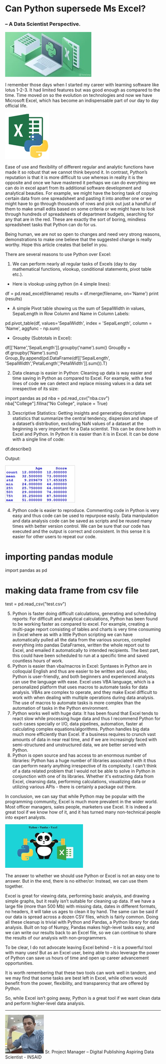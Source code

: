 # Can Python supersede Ms Excel?
### – A Data Scientist Perspective.

[![](https://github.com/chakrabortyraju/MyRepo/blob/master/images/a1.jpg)](https://github.com/chakrabortyraju/MyRepo/blob/master/images/a1.jpg)
 

I remember those days when I started my career with learning software like lotus 1-2-3. It had limited features but was good enough as compared to the time. Time moved on so the evolution on technologies and now we have Microsoft Excel, which has become an indispensable part of our day to day official life. 

[![](https://github.com/chakrabortyraju/MyRepo/blob/master/images/a2.jpg)](https://github.com/chakrabortyraju/MyRepo/blob/master/images/a2.jpg)

Ease of use and flexibility of different regular and analytic functions have made it so robust that we cannot think beyond it. In contrast, Python’s reputation is that it is more difficult to use whereas in reality it is the opposite and once we have mastered it perhaps we can do everything we can do in excel apart from its additional software development and analytical beauties. For example, we might have the boring task of copying certain data from one spreadsheet and pasting it into another one or we might have to go through thousands of rows and pick out just a handful of them to make small edits based on some criteria or we might have to look through hundreds of spreadsheets of department budgets, searching for any that are in the red. These are exactly the sort of boring, mindless spreadsheet tasks that Python can do for us.

Being human, we are not so open to changes and need very strong reasons, demonstrations to make one believe that the suggested change is really worthy. Hope this article creates that belief in you.

There are several reasons to use Python over Excel:

1. We can perform nearly all regular tasks of Excels (day to day mathematical functions, vlookup, conditional statements, pivot table etc.).

- Here is vlookup using python (in 4 simple lines):

df = pd.read_excel(filename)
results = df.merge(filename, on='Name')
print (results)

- A simple Pivot table showing us the sum of SepalWidth in values, SepalLength in Row Column and Name in Column Labels:

pd.pivot_table(df, values='SepalWidth', index = 'SepalLength', column = 'Name', aggfunc - np.sum)

- Groupby (Subtotals in Excel):

df[['Name','SepalLength']].groupby('name').sum()
GroupBy = df.groupby('Name').sum()
Group_By.append(pd.DataFrame(df[['SepalLength', 'SepalWidth','PetalLength','PetalWidth']].sum()).T)

2. Data cleanup is easier in Python: Cleaning up data is way easier and time saving in Python as compared to Excel. For example, with a few lines of code we can detect and replace missing values in a data set irrespective of its size:

import pandas as pd 
nba = pd.read_csv("nba.csv") 
nba["College"].fillna("No College", inplace = True)

3. Descriptive Statistics: Getting insights and generating descriptive statistics that summarize the central tendency, dispersion and shape of a dataset’s distribution, excluding NaN values of a dataset at the beginning is very important for a Data scientist. This can be done both in Excel and Python. In Python it is easier than it is in Excel. It can be done with a single line of code: 

df.describe()

Output:

 [![](https://github.com/chakrabortyraju/MyRepo/blob/master/images/a3.jpg)](https://github.com/chakrabortyraju/MyRepo/blob/master/images/a3.jpg)

4. Python code is easier to reproduce. Commenting code in Python is very easy and thus code can be used to repurpose easily. Data manipulation and data analysis code can be saved as scripts and be reused many times with better version control. We can be sure that our code has executed and the output is correct and consistent. In this sense it is easier for other users to repeat our code.

# importing pandas module 
import pandas as pd 

# making data frame from csv file 
test = pd.read_csv("test.csv") 

5. Python is faster doing difficult calculations, generating and scheduling reports: For difficult and analytical calculations, Python has been found to be working faster as compared to excel. For example, creating a multi-page report consisting of tables and charts is very time consuming in Excel where as with a little Python scripting we can have automatically pulled all the data from the various sources, compiled everything into pandas DataFrames, written the whole report out to Excel, and emailed it automatically to intended recipients. The best part, this could have been scheduled to run at a specific time and saved countless hours of work.
6. Python is easier than vba/macros in Excel: Syntaxes in Python are in colloquial English and thus are easier to be written and used. Also, Python is user-friendly, and both beginners and experienced analysts can use the language with ease. Excel uses VBA language, which is a personalized platform that uses macros to automate tasks for data analysis. VBAs are complex to operate, and they make Excel difficult to work with when dealing with multiple operations during data analysis. The use of macros to automate tasks is more complex than the automation of tasks in the Python environment.
7. Python works well with huge data: It has been found that Excel tends to react slow while processing huge data and thus I recommend Python for such cases specially or I/O, data pipelines, automation, faster at calculating complex equations/algorithms. Python handles big data much more efficiently than Excel. If a business requires to crunch vast amounts of data in near real time, and if we are increasingly faced with semi-structured and unstructured data, we are better served with Python.
8. Python is open source and has access to an enormous number of libraries: Python has a huge number of libraries associated with it thus can perform nearly anything irrespective of its complexity. I can't think of a data related problem that I would not be able to solve in Python in conjunction with one of its libraries. Whether it's extracting data from Excel, cleansing data, performing calculations, visualizing data or utilizing various APIs - there is certainly a package out there.


In conclusion, we can say that while Python may be popular with the programming community, Excel is much more prevalent in the wider world. Most officer managers, sales people, marketers use Excel. It is indeed a great tool if we know how of it, and it has turned many non-technical people into expert analysts.

[![](https://github.com/chakrabortyraju/MyRepo/blob/master/images/a4.jpg)](https://github.com/chakrabortyraju/MyRepo/blob/master/images/a4.jpg)

The answer to whether we should use Python or Excel is not an easy one to answer. But in the end, there is no either/or: Instead, we can use them together.

Excel is great for viewing data, performing basic analysis, and drawing simple graphs, but it really isn’t suitable for cleaning up data. If we have a large file (more than 500 Mb) with missing data, dates in different formats, no headers, it will take us ages to clean it by hand. The same can be said if our data is spread across a dozen CSV files, which is fairly common. Doing all these cleanup is trivial with Python and Pandas, a Python library for data analysis. Built on top of Numpy, Pandas makes high-level tasks easy, and we can write our results back to an Excel file, so we can continue to share the results of our analysis with non-programmers.

To be clear, I do not advocate leaving Excel behind – it is a powerful tool with many uses! But as an Excel user, being able to also leverage the power of Python can save us hours of time and open up career advancement opportunities.

It is worth remembering that these two tools can work well in tandem, and we may find that some tasks are best left in Excel, while others would benefit from the power, flexibility, and transparency that are offered by Python.

So, while Excel isn’t going away, Python is a great tool if we want clean data and perform higher-level data analysis.

------------


[![](https://github.com/chakrabortyraju/MyRepo/blob/master/images/a5.jpg)](https://github.com/chakrabortyraju/MyRepo/blob/master/images/a5.jpg)
Sr. Project Manager – Digital Publishing
Aspiring Data Scientist - INSAID

